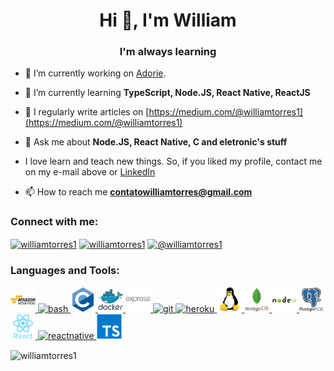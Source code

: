 <h1 align="center">Hi 👋, I'm William</h1>
<h3 align="center">I'm always learning</h3>

- 🔭 I’m currently working on [Adorie](https://adorie.com.br).
 
- 🌱 I’m currently learning **TypeScript, Node.JS, React Native, ReactJS**

- 📝 I regularly write articles on [https://medium.com/@williamtorres1](https://medium.com/@williamtorres1)

- 💬 Ask me about **Node.JS, React Native, C and eletronic's stuff**

- I love learn and teach new things. So, if you liked my profile, contact me on my e-mail above or [LinkedIn](https://www.linkedin.com/in/williamtorres1/)

- 📫 How to reach me **contatowilliamtorres@gmail.com**

<h3 align="left">Connect with me:</h3>
<p align="left">
<a href="https://linkedin.com/in/williamtorres1" target="blank"><img align="center" src="https://cdn.jsdelivr.net/npm/simple-icons@3.0.1/icons/linkedin.svg" alt="williamtorres1" height="30" width="40" /></a>
<a href="https://dribbble.com/williamtorres1" target="blank"><img align="center" src="https://cdn.jsdelivr.net/npm/simple-icons@3.0.1/icons/dribbble.svg" alt="williamtorres1" height="30" width="40" /></a>
<a href="https://medium.com/@williamtorres1" target="blank"><img align="center" src="https://cdn.jsdelivr.net/npm/simple-icons@3.0.1/icons/medium.svg" alt="@williamtorres1" height="30" width="40" /></a>
</p>

<h3 align="left">Languages and Tools:</h3>
<p align="left">  <a href="https://aws.amazon.com" target="_blank"> <img src="https://raw.githubusercontent.com/devicons/devicon/master/icons/amazonwebservices/amazonwebservices-original-wordmark.svg" alt="aws" width="40" height="40"/> </a> <a href="https://www.gnu.org/software/bash/" target="_blank"> <img src="https://www.vectorlogo.zone/logos/gnu_bash/gnu_bash-icon.svg" alt="bash" width="40" height="40"/> </a> <a href="https://www.cprogramming.com/" target="_blank"> <img src="https://raw.githubusercontent.com/devicons/devicon/master/icons/c/c-original.svg" alt="c" width="40" height="40"/> </a> <a href="https://www.docker.com/" target="_blank"> <img src="https://raw.githubusercontent.com/devicons/devicon/master/icons/docker/docker-original-wordmark.svg" alt="docker" width="40" height="40"/> </a> <a href="https://expressjs.com" target="_blank"> <img src="https://raw.githubusercontent.com/devicons/devicon/master/icons/express/express-original-wordmark.svg" alt="express" width="40" height="40"/> </a> <a href="https://git-scm.com/" target="_blank"> <img src="https://www.vectorlogo.zone/logos/git-scm/git-scm-icon.svg" alt="git" width="40" height="40"/> </a> <a href="https://heroku.com" target="_blank"> <img src="https://www.vectorlogo.zone/logos/heroku/heroku-icon.svg" alt="heroku" width="40" height="40"/> </a> <a href="https://www.linux.org/" target="_blank"> <img src="https://raw.githubusercontent.com/devicons/devicon/master/icons/linux/linux-original.svg" alt="linux" width="40" height="40"/> </a> <a href="https://www.mongodb.com/" target="_blank"> <img src="https://raw.githubusercontent.com/devicons/devicon/master/icons/mongodb/mongodb-original-wordmark.svg" alt="mongodb" width="40" height="40"/> </a> <a href="https://nodejs.org" target="_blank"> <img src="https://raw.githubusercontent.com/devicons/devicon/master/icons/nodejs/nodejs-original-wordmark.svg" alt="nodejs" width="40" height="40"/> </a> <a href="https://www.postgresql.org" target="_blank"> <img src="https://raw.githubusercontent.com/devicons/devicon/master/icons/postgresql/postgresql-original-wordmark.svg" alt="postgresql" width="40" height="40"/> </a> <a href="https://reactjs.org/" target="_blank"> <img src="https://raw.githubusercontent.com/devicons/devicon/master/icons/react/react-original-wordmark.svg" alt="react" width="40" height="40"/> </a> <a href="https://reactnative.dev/" target="_blank"> <img src="https://reactnative.dev/img/header_logo.svg" alt="reactnative" width="40" height="40"/> </a> <a href="https://www.typescriptlang.org/" target="_blank"> <img src="https://raw.githubusercontent.com/devicons/devicon/master/icons/typescript/typescript-original.svg" alt="typescript" width="40" height="40"/> </a> </p>


<p><img align="center" src="https://github-readme-streak-stats.herokuapp.com/?user=williamtorres1&" alt="williamtorres1" /></p>

